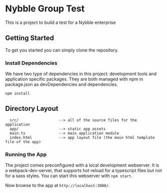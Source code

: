 # Nybble Group Test

This is a project to build a test for a Nybble enterprise

## Getting Started

To get you started you can simply clone the repository.

### Install Dependencies

We have two type of dependencies in this project: development tools and application specific packages. They are both managed with npm in package.json as devDependencies and dependencies.

```
npm install
```

## Directory Layout

```
  src/                  --> all of the source files for the application
  app/                  --> static app assets
  main.ts               --> main application module
  index.html            --> app layout file (the main html template file of the app)
```

### Running the App

The project comes preconfigured with a local development webserver. It is a webpack-dev-server, that supports hot reload for a typescript files but not for a sass styles.  You can start this webserver with `npm start`.

Now browse to the app at `http://localhost:3000/`.
